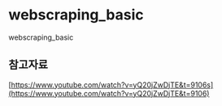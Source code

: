 # webscraping_basic
webscraping_basic

## 참고자료
[https://www.youtube.com/watch?v=yQ20jZwDjTE&t=9106s](https://www.youtube.com/watch?v=yQ20jZwDjTE&t=9106)
